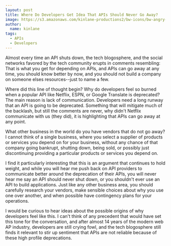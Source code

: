 ```yaml
---
layout: post
title: Where Do Developers Get Idea That APIs Should Never Go Away?
image: https://s3.amazonaws.com/kinlane-productions2/bw-icons/bw-angry-mob.jpg
author:
  name: kinlane
tags:
  - APIs
  - Developers
---
```

Almost every time an API shuts down, the tech blogosphere, and the social networks favored by the tech community erupts in comments resembling: That is what you get for depending on APIs, and APIs can go away at any time, you should know better by now, and you should not build a company on someone elses resources--just to name a few.

Where did this line of thought begin? Why do developers feel so burned when a popular API like Netflix, ESPN, or Google Translate is deprecated? The main reason is lack of communication. Developers need a long runway that an API is going to be deprecated. Something that will mitigate much of the backlash, but still the comments are never, why didn't Netflix communicate with us (they did), it is highlighting that APIs can go away at any point.

What other business in the world do you have vendors that do not go away? I cannot think of a single business, where you select a supplier of products or services you depend on for your business, without any chance of that company going bankrupt, shutting down, being sold, or possibly just discontinuing providing a particular products or services you depend on.

I find it particularly interesting that this is an argument that continues to hold weight, and while you will hear me push back on API providers to communicate better around the deprecation of their APIs, you will never hear me say an API should never shut down, or you shouldn't ever use an API to build applications. Just like any other business area, you should carefully research your vendors, make sensible choices about why you use one over another, and when possible have contingency plans for your operations.

I would be curious to hear ideas about the possible origins of why developers feel like this. I can't think of any precedent that would have set this tone for the conversation, and after almost 14 years of the modern web AP industry, developers are still crying fowl, and the tech blogosphere still finds it relevant to stir up sentiment that APIs are not reliable because of these high profile deprecations.